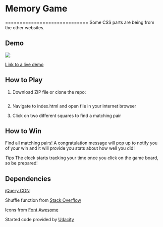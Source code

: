 # Memory Game
=============================
Some CSS parts are being from the other websites.
## Demo
<img src="https://media.giphy.com/media/cYkgU6eq8lrnQhUabI/giphy.gif"/>

[Link to a live demo]()


## How to Play
1) Download ZIP file or clone the repo:

    ````

2) Navigate to index.html and open file in your internet browser

3) Click on two different squares to find a  matching pair

## How to Win
Find all matching pairs! A congratulation
message will pop up to notify you of your win
and it will provide you stats about how well  you did!

_Tips_
The clock starts tracking your time once you
click on the game board, so be prepared!

## Dependencies
[jQuery CDN](https://developers.google.com/speed/libraries/)

Shuffle function from [Stack Overflow](http://stackoverflow.com/a/2450976)

Icons from [Font Awesome](https://fortawesome.github.io/Font-Awesome/icons/)

Started code provided by [Udacity](www.udacity.com)
